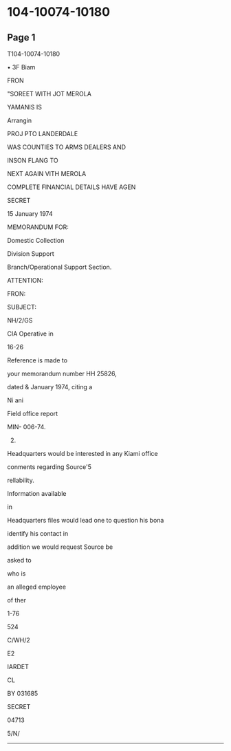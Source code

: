 # 104-10074-10180

## Page 1

T104-10074-10180

• 3F Biam

FRON

"SOREET WITH JOT MEROLA

YAMANIS IS

Arrangin

PROJ PTO LANDERDALE

WAS COUNTIES TO ARMS DEALERS AND

INSON FLANG TO

NEXT AGAIN VITH MEROLA

COMPLETE FINANCIAL DETAILS HAVE AGEN

SECRET

15 January 1974

MEMORANDUM FOR:

Domestic Collection

Division Support

Branch/Operational Support Section.

ATTENTION:

FRON:

SUBJECT:

NH/2/GS

CIA Operative in

16-26

Reference is made to

your memorandum number HH 25826,

dated & January 1974, citing a

Ni ani

Field office report

MIN- 006-74.

2.

Headquarters would be interested in any Kiami office

conments regarding Source'5

rellability.

Information available

in

Headquarters files would lead one to question his bona

identify his contact in

addition we would request Source be

asked to

who is

an alleged employee

of ther

1-76

524

C/WH/2

E2

IARDET

CL

BY 031685

SECRET

04713

5/N/

---

